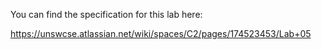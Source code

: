 You can find the specification for this lab here:

https://unswcse.atlassian.net/wiki/spaces/C2/pages/174523453/Lab+05
